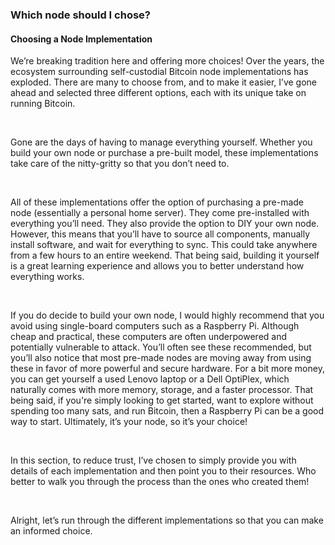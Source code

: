 ### Which node should I chose?

<h4 class="text-2xl pb-4 text-[#f7931a] font-semibold">Choosing a Node Implementation</h4>

We’re breaking tradition here and offering more choices! Over the years, the ecosystem surrounding 
self-custodial Bitcoin node implementations has exploded. There are many to choose from, and to make it easier, 
I’ve gone ahead and selected three different options, each with its unique take on running Bitcoin.

<br>

Gone are the days of having to manage everything yourself. Whether you build your 
own node or purchase a pre-built model, these implementations take care of the nitty-gritty so that you don’t need to.


<br>

All of these implementations offer the option of purchasing a pre-made node (essentially a personal home server). 
They come pre-installed with everything you’ll need. They also provide the option to DIY your own node. 
However, this means that you’ll have to source all components, manually install software, and wait for everything to sync. 
This could take anywhere from a few hours to an entire weekend. That being said, building it yourself is a great learning experience and allows you to better understand how everything works.


<br>

If you do decide to build your own node, I would highly recommend that you avoid using single-board computers such as a Raspberry Pi. 
Although cheap and practical, these computers are often underpowered and potentially vulnerable to attack. 
You’ll often see these recommended, but you’ll also notice that most pre-made nodes are moving away from using these in favor of more powerful and secure hardware. 
For a bit more money, you can get yourself a used Lenovo laptop or a Dell OptiPlex, which naturally comes with more memory, storage, and a faster processor. 
That being said, if you're simply looking to get started, want to explore without spending too many sats, and run Bitcoin, then a Raspberry Pi can be a good way to start. Ultimately, it’s your node, so it’s your choice!


<br>

In this section, to reduce trust, I’ve chosen to simply provide you with details of each 
implementation and then point you to their resources. Who better to walk you through the process than the ones who created them!


<br>

Alright, let’s run through the different implementations so that you can make an informed choice.
